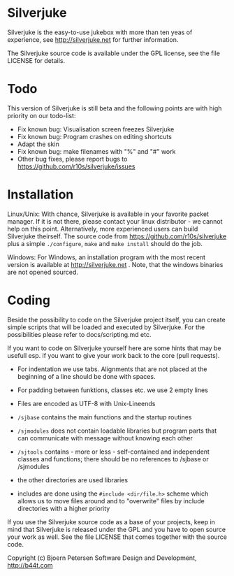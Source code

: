 Silverjuke
================================================================================

Silverjuke is the easy-to-use jukebox with more than ten yeas of experience, see
http://silverjuke.net for further information.

The Silverjuke source code is available under the GPL license, see the file
LICENSE for details.


Todo
================================================================================

This version of Silverjuke is still beta and the following points are with high
priority on our todo-list:

- Fix known bug: Visualisation screen freezes Silverjuke
- Fix known bug: Program crashes on editing shortcuts
- Adapt the skin
- Fix known bug: make filenames with "%" and "#" work
- Other bug fixes, please report bugs to
  https://github.com/r10s/silverjuke/issues


Installation
================================================================================

Linux/Unix:  With chance, Silverjuke is available in your favorite packet
manager.  If it is not there, please contact your linux distributor - we cannot
help on this point.
Alternatively, more experienced users can build Silverjuke theirself.  The
source code from https://github.com/r10s/silverjuke plus a simple `./configure`,
`make` and `make install` should do the job.

Windows:  For Windows, an installation program with the most recent version is
available at http://silverjuke.net .  Note, that the windows binaries are not
opened sourced.


Coding
================================================================================

Beside the possibility to code on the Silverjuke project itself, you can create
simple scripts that will be loaded and executed by Silverjuke.  For the
possibilities please refer to docs/scripting.md etc.

If you want to code on Silverjuke yourself here are some hints that may be
usefull esp. if you want to give your work back to the core (pull requests).

- For indentation we use tabs.  Alignments that are not placed at the beginning
  of a line should be done with spaces.

- For padding between funktions, classes etc. we use 2 empty lines

- Files are encoded as UTF-8 with Unix-Lineends

- `/sjbase` contains the main functions and the startup routines

- `/sjmodules` does not contain loadable libraries but program parts that can
  communicate with message without knowing each other

- `/sjtools` contains - more or less - self-contained and independent classes
  and functions; there should be no references to /sjbase or /sjmodules

- the other directories are used libraries

- includes are done using the `#include <dir/file.h>` scheme which allows us to
  move files around and to "overwrite" files by include directories with a 
  higher priority

If you use the Silverjuke source code as a base of your projects, keep in mind
that Silverjuke is released under the GPL and you have to open source your work
as well.  See the file LICENSE that comes together with the source code.


Copyright (c) Bjoern Petersen Software Design and Development, http://b44t.com

